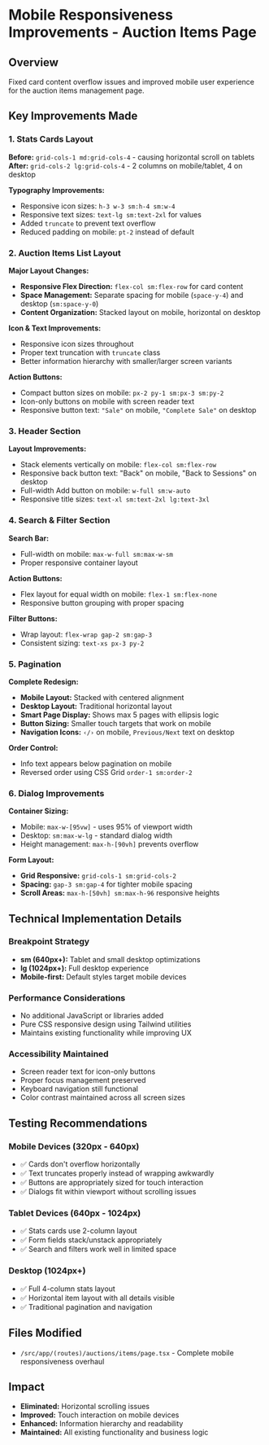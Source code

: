 # Mobile Responsiveness Improvements - Auction Items Page

## Overview
Fixed card content overflow issues and improved mobile user experience for the auction items management page.

## Key Improvements Made

### 1. Stats Cards Layout
**Before:** `grid-cols-1 md:grid-cols-4` - causing horizontal scroll on tablets
**After:** `grid-cols-2 lg:grid-cols-4` - 2 columns on mobile/tablet, 4 on desktop

**Typography Improvements:**
- Responsive icon sizes: `h-3 w-3 sm:h-4 sm:w-4`
- Responsive text sizes: `text-lg sm:text-2xl` for values
- Added `truncate` to prevent text overflow
- Reduced padding on mobile: `pt-2` instead of default

### 2. Auction Items List Layout
**Major Layout Changes:**
- **Responsive Flex Direction:** `flex-col sm:flex-row` for card content
- **Space Management:** Separate spacing for mobile (`space-y-4`) and desktop (`sm:space-y-0`)
- **Content Organization:** Stacked layout on mobile, horizontal on desktop

**Icon & Text Improvements:**
- Responsive icon sizes throughout
- Proper text truncation with `truncate` class
- Better information hierarchy with smaller/larger screen variants

**Action Buttons:**
- Compact button sizes on mobile: `px-2 py-1 sm:px-3 sm:py-2`
- Icon-only buttons on mobile with screen reader text
- Responsive button text: `"Sale"` on mobile, `"Complete Sale"` on desktop

### 3. Header Section
**Layout Improvements:**
- Stack elements vertically on mobile: `flex-col sm:flex-row`
- Responsive back button text: "Back" on mobile, "Back to Sessions" on desktop
- Full-width Add button on mobile: `w-full sm:w-auto`
- Responsive title sizes: `text-xl sm:text-2xl lg:text-3xl`

### 4. Search & Filter Section
**Search Bar:**
- Full-width on mobile: `max-w-full sm:max-w-sm`
- Proper responsive container layout

**Action Buttons:**
- Flex layout for equal width on mobile: `flex-1 sm:flex-none`
- Responsive button grouping with proper spacing

**Filter Buttons:**
- Wrap layout: `flex-wrap gap-2 sm:gap-3`
- Consistent sizing: `text-xs px-3 py-2`

### 5. Pagination
**Complete Redesign:**
- **Mobile Layout:** Stacked with centered alignment
- **Desktop Layout:** Traditional horizontal layout
- **Smart Page Display:** Shows max 5 pages with ellipsis logic
- **Button Sizing:** Smaller touch targets that work on mobile
- **Navigation Icons:** `‹/›` on mobile, `Previous/Next` text on desktop

**Order Control:**
- Info text appears below pagination on mobile
- Reversed order using CSS Grid `order-1 sm:order-2`

### 6. Dialog Improvements
**Container Sizing:**
- Mobile: `max-w-[95vw]` - uses 95% of viewport width
- Desktop: `sm:max-w-lg` - standard dialog width
- Height management: `max-h-[90vh]` prevents overflow

**Form Layout:**
- **Grid Responsive:** `grid-cols-1 sm:grid-cols-2`
- **Spacing:** `gap-3 sm:gap-4` for tighter mobile spacing
- **Scroll Areas:** `max-h-[50vh] sm:max-h-96` responsive heights

## Technical Implementation Details

### Breakpoint Strategy
- **sm (640px+):** Tablet and small desktop optimizations
- **lg (1024px+):** Full desktop experience
- **Mobile-first:** Default styles target mobile devices

### Performance Considerations
- No additional JavaScript or libraries added
- Pure CSS responsive design using Tailwind utilities
- Maintains existing functionality while improving UX

### Accessibility Maintained
- Screen reader text for icon-only buttons
- Proper focus management preserved
- Keyboard navigation still functional
- Color contrast maintained across all screen sizes

## Testing Recommendations

### Mobile Devices (320px - 640px)
- ✅ Cards don't overflow horizontally
- ✅ Text truncates properly instead of wrapping awkwardly
- ✅ Buttons are appropriately sized for touch interaction
- ✅ Dialogs fit within viewport without scrolling issues

### Tablet Devices (640px - 1024px)
- ✅ Stats cards use 2-column layout
- ✅ Form fields stack/unstack appropriately
- ✅ Search and filters work well in limited space

### Desktop (1024px+)
- ✅ Full 4-column stats layout
- ✅ Horizontal item layout with all details visible
- ✅ Traditional pagination and navigation

## Files Modified
- `/src/app/(routes)/auctions/items/page.tsx` - Complete mobile responsiveness overhaul

## Impact
- **Eliminated:** Horizontal scrolling issues
- **Improved:** Touch interaction on mobile devices  
- **Enhanced:** Information hierarchy and readability
- **Maintained:** All existing functionality and business logic
